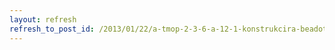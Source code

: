 ```yaml
---
layout: refresh
refresh_to_post_id: /2013/01/22/a-tmop-2-3-6-a-12-1-konstrukcira-beadott-plyzatok-jelenleg-elbrls-alatti-szakaszban-vannak
---
```

